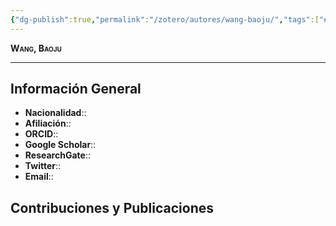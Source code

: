 ```yaml
---
{"dg-publish":true,"permalink":"/zotero/autores/wang-baoju/","tags":["#autor","#researcher"]}
---
```



<span style="font-variant:small-caps; font-weight: bold;"> Wang, Baoju </span>

---


## Información General

- **Nacionalidad**:: 
- **Afiliación**:: 
- **ORCID**:: 
- **Google Scholar**:: 
- **ResearchGate**:: 
- **Twitter**:: 
- **Email**::
  
## Contribuciones y Publicaciones







